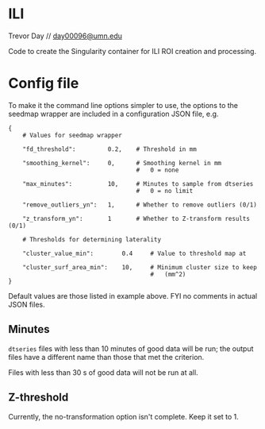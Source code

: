 # ILI

Trevor Day // day00096@umn.edu

Code to create the Singularity container for ILI ROI creation and processing.

# Config file

To make it the command line options simpler to use, the options to the 
seedmap wrapper are included in a configuration JSON file, e.g.

    {
        # Values for seedmap wrapper

        "fd_threshold":         0.2,    # Threshold in mm
        
        "smoothing_kernel":     0,      # Smoothing kernel in mm 
                                        #   0 = none

        "max_minutes":          10,     # Minutes to sample from dtseries
                                        #   0 = no limit
        
        "remove_outliers_yn":   1,      # Whether to remove outliers (0/1)
        
        "z_transform_yn":       1       # Whether to Z-transform results (0/1)

        # Thresholds for determining laterality
        
        "cluster_value_min":        0.4     # Value to threshold map at

        "cluster_surf_area_min":    10,     # Minimum cluster size to keep 
                                            #   (mm^2)
    }   

Default values are those listed in example above. FYI no comments in actual
JSON files.

## Minutes

`dtseries` files with less than 10 minutes of good data will be run; the output
files have a different name than those that met the criterion.

Files with less than 30 s of good data will not be run at all.

## Z-threshold

Currently, the no-transformation option isn't complete. Keep it set to 1. 
